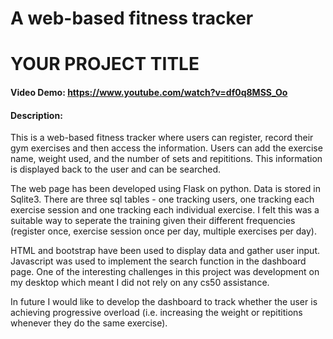 # A web-based fitness tracker
 # YOUR PROJECT TITLE
#### Video Demo:  https://www.youtube.com/watch?v=df0q8MSS_Oo
#### Description:
This is a web-based fitness tracker where users can register, record their gym exercises and then access the information. Users can add the exercise name, weight used, and the number of sets and repititions. This information is displayed back to the user and can be searched.

The web page has been developed using Flask on python. Data is stored in Sqlite3. There are three sql tables - one tracking users, one tracking each exercise session and one tracking each individual exercise. I felt this was a suitable way to seperate the training given their different frequencies (register once, exercise session once per day, multiple exercises per day).

HTML and bootstrap have been used to display data and gather user input. Javascript was used to implement the search function in the dashboard page. One of the interesting challenges in this project was development on my desktop which meant I did not rely on any cs50 assistance. 

In future I would like to develop the dashboard to track whether the user is achieving progressive overload (i.e. increasing the weight or repititions whenever they do the same exercise).

